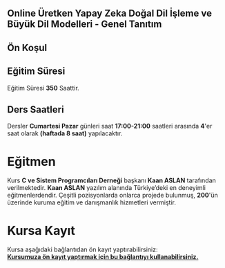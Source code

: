 ## Online Üretken Yapay Zeka Doğal Dil İşleme ve Büyük Dil Modelleri - Genel Tanıtım



## Ön Koşul


## Eğitim Süresi
Eğitim Süresi __350__ Saattir.

## Ders Saatleri
Dersler __Cumartesi Pazar__ günleri saat __17:00-21:00__ saatleri arasında __4__'er saat olarak __(haftada 8 saat)__ yapılacaktır.

# Eğitmen
Kurs __C ve Sistem Programcıları Derneği__ başkanı __Kaan ASLAN__ tarafından verilmektedir. __Kaan ASLAN__ yazılım alanında Türkiye’deki en deneyimli eğitmenlerdendir. Çeşitli pozisyonlarda onlarca projede bulunmuş, __200__'ün üzerinde kuruma eğitim ve danışmanlık hizmetleri vermiştir. 

# Kursa Kayıt
Kursa aşağıdaki bağlantıdan ön kayıt yaptırabilirsiniz:<br>
__[Kursumuza ön kayıt yaptırmak için bu bağlantıyı kullanabilirsiniz.](https://us02web.zoom.us/meeting/register/vU-RcHeIQou-v1cOSrDDbA#/registration)__

